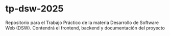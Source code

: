 # tp-dsw-2025
Repositorio para el Trabajo Práctico de la materia Desarrollo de Software Web (DSW). Contendrá el frontend, backend y documentación del proyecto
